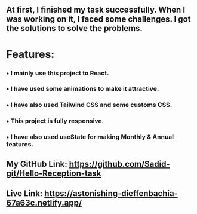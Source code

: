 ## At first, I finished my task successfully. When I was working on it, I faced some challenges. I got the solutions to solve the problems.

# Features:

### • I mainly use this project to React.

### • I have used some animations to make it attractive.

### • I have also used Tailwind CSS and some customs CSS.

### • This project is fully responsive.

### • I have also used useState for making Monthly & Annual features.

## My GitHub Link: https://github.com/Sadid-git/Hello-Reception-task

## Live Link: https://astonishing-dieffenbachia-67a63c.netlify.app/
